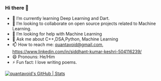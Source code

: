 ### Hi there 👋


<!---**quantavoid11/quantavoid11** is a ✨ _special_ ✨ repository because its `README.md` (this file) appears on your GitHub profile.--->

- 🌱 I’m currently learning Deep Learning and Dart.
- 👯 I’m looking to collaborate on open source projects related to Machine Learning.
- 🤔 I’m looking for help with  Machine Learning
- 💬 Ask me about C++,DSA,Python, Machine Learning
- 📫 How to reach me: quantavoid@gmail.com, https://www.linkedin.com/in/siddhant-kumar-keshri-504116239/
- 😄 Pronouns: He/Him
- ⚡ Fun fact: I love writing poems. 

[![quantavoid's GitHub | Stats](https://stats.quine.sh/quantavoid/github?theme=dark)](https://quine.sh?utm_source=widgets&utm_campaign=quantavoid)
